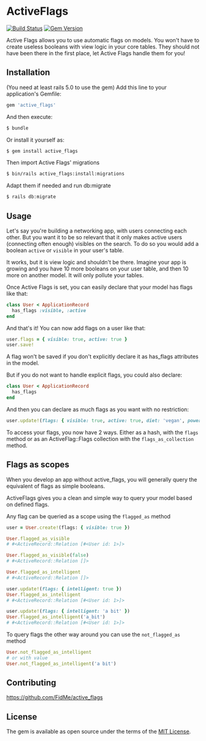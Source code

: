 # ActiveFlags

[![Build Status](https://travis-ci.org/FidMe/active_flags.svg?branch=master)](https://travis-ci.org/FidMe/active_flags)
[![Gem Version](https://badge.fury.io/rb/active_flags.svg)](https://badge.fury.io/rb/active_flags)


Active Flags allows you to use automatic flags on models. You won't have to create useless booleans with view logic in your core tables. They should not have been there in the first place, let Active Flags handle them for you!

## Installation

(You need at least rails 5.0 to use the gem)
Add this line to your application's Gemfile:

```ruby
gem 'active_flags'
```

And then execute:
```bash
$ bundle
```

Or install it yourself as:
```bash
$ gem install active_flags
```

Then import Active Flags' migrations
```bash
$ bin/rails active_flags:install:migrations
```

Adapt them if needed and run db:migrate
```bash
$ rails db:migrate
```

## Usage
Let's say you're building a networking app, with users connecting each other.
But you want it to be so relevant that it only makes active users (connecting often enough) visibles on the search.
To do so you would add a boolean `active` or `visible` in your user's table.

It works, but it is view logic and shouldn't be there. Imagine your app is growing and you have 10 more booleans on your user table, and then 10 more on another model. It will only pollute your tables.

Once Active Flags is set, you can easily declare that your model has flags like that:

```ruby
class User < ApplicationRecord
  has_flags :visible, :active
end
```

And that's it!
You can now add flags on a user like that:

```ruby
user.flags = { visible: true, active: true }
user.save!
```

A flag won't be saved if you don't explicitly declare it as has_flags attributes in the model.

But if you do not want to handle explicit flags, you could also declare:

```ruby
class User < ApplicationRecord
  has_flags
end
```

And then you can declare as much flags as you want with no restriction:
```ruby
user.update!(flags: { visible: true, active: true, diet: 'vegan', power: 'super saiyan' })
```

To access your flags, you now have 2 ways.
Either as a hash, with the `flags` method or as an ActiveFlag::Flags collection with the `flags_as_collection` method.

## Flags as scopes

When you develop an app without active_flags, you will generally query the equivalent of flags as simple booleans.

ActiveFlags gives you a clean and simple way to query your model based on defined flags.

Any flag can be queried as a scope using the `flagged_as` method

```ruby
user = User.create!(flags: { visible: true })

User.flagged_as_visible
# #<ActiveRecord::Relation [#<User id: 1>]> 

User.flagged_as_visible(false)
# #<ActiveRecord::Relation []>

User.flagged_as_intelligent
# #<ActiveRecord::Relation []>

user.update!(flags: { intelligent: true })
User.flagged_as_intelligent
# #<ActiveRecord::Relation [#<User id: 1>]> 

user.update!(flags: { intelligent: 'a bit' })
User.flagged_as_intelligent('a_bit')
# #<ActiveRecord::Relation [#<User id: 1>]> 
```

To query flags the other way around you can use the `not_flagged_as` method

```ruby
User.not_flagged_as_intelligent
# or with value
User.not_flagged_as_intelligent('a bit')
```


## Contributing
https://github.com/FidMe/active_flags

## License
The gem is available as open source under the terms of the [MIT License](https://opensource.org/licenses/MIT).
